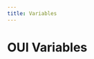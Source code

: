 ```yaml
---
title: Variables
---
```


# OUI Variables

<ColorTable :hue="200" />

<script setup>
import ColorTable from './colors/ColorTable.vue'
</script>
